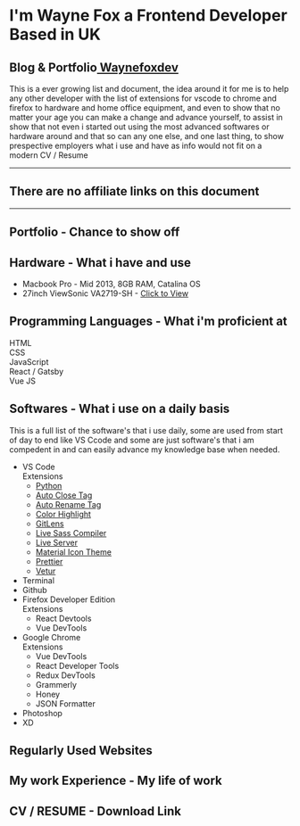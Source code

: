 # I'm Wayne Fox a Frontend Developer Based in UK
## Blog & Portfolio<a href="https://waynefoxdev.com" target="_blank"> Waynefoxdev</a>
This is a ever growing list and document, the idea around it for me is to help any other developer with the list of extensions for vscode to chrome and firefox to hardware and home office equipment, and even to show that no matter your age you can make a change and advance yourself, to assist in show that not even i started out using the most advanced softwares or hardware around and that so can any one else, and one last thing, to show prespective employers what i use and have as info would not fit on a modern CV / Resume

------------------------------------------------
## There are no affiliate links on this document
------------------------------------------------

## Portfolio - Chance to show off


## Hardware - What i have and use
- Macbook Pro - Mid 2013, 8GB RAM, Catalina OS<br/>
- 27inch ViewSonic VA2719-SH - <a href="https://www.amazon.co.uk/gp/product/B06X8WL6LB/ref=ppx_yo_dt_b_asin_title_o06_s00?ie=UTF8&psc=1" target="_blank">Click to View</a>


## Programming Languages - What i'm proficient at
HTML<br/>
CSS<br/>
JavaScript<br/>
React / Gatsby<br/>
Vue JS<br/>

## Softwares - What i use on a daily basis
This is a full list of the software's that i use daily, some are used from start of day to end like VS Ccode and some are just software's that i am compedent in and can easily advance my knowledge base when needed.
 - VS Code<br/>
    Extensions
    - <a href="https://marketplace.visualstudio.com/items?itemName=ms-python.python">Python</a>
    - <a href="https://marketplace.visualstudio.com/items?itemName=formulahendry.auto-close-tag">Auto Close Tag</a>
    - <a href="https://marketplace.visualstudio.com/items?itemName=formulahendry.auto-rename-tag">Auto Rename Tag</a>
    - <a href="https://marketplace.visualstudio.com/items?itemName=naumovs.color-highlight">Color Highlight</a>
    - <a href="https://marketplace.visualstudio.com/items?itemName=eamodio.gitlens">GitLens</a>
    - <a href="https://marketplace.visualstudio.com/items?itemName=ritwickdey.live-sass">Live Sass Compiler</a>
    - <a href="https://marketplace.visualstudio.com/items?itemName=ritwickdey.LiveServer">Live Server</a>
    - <a href="https://marketplace.visualstudio.com/items?itemName=PKief.material-icon-theme">Material Icon Theme</a>
    - <a href="https://marketplace.visualstudio.com/items?itemName=esbenp.prettier-vscode">Prettier</a>
    - <a href="https://marketplace.visualstudio.com/items?itemName=octref.vetur">Vetur</a>
 - Terminal
 - Github
 - Firefox Developer Edition<br/>
   Extensions
   - React Devtools
   - Vue DevTools
 - Google Chrome<br/>
    Extensions
    - Vue DevTools
    - React Developer Tools
    - Redux DevTools
    - Grammerly
    - Honey
    - JSON Formatter
 - Photoshop
 - XD


## Regularly Used Websites

## My work Experience - My life of work

## CV / RESUME - Download Link


